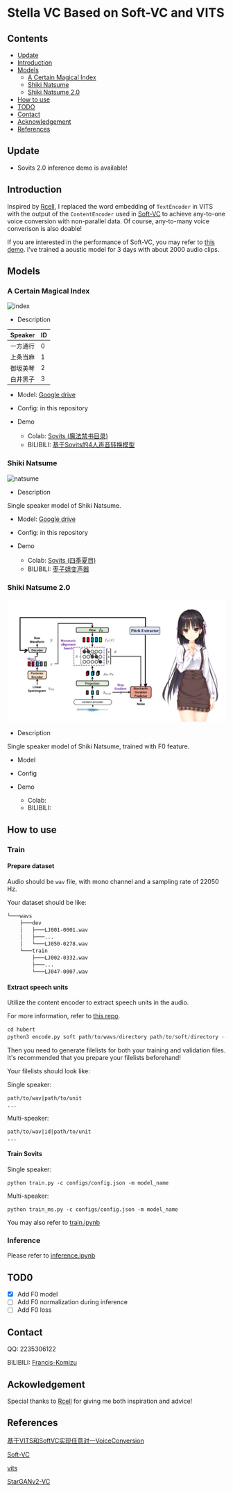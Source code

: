 <h1>Stella VC Based on Soft-VC and VITS</h1>

<h2>Contents</h2>

- [Update](#Update)
- [Introduction](#Introduction)
- [Models](#Models)
  - [A Certain Magical Index](#Index)
  - [Shiki Natsume](#Natsume)
  - [Shiki Natsume 2.0](#Natsume2)
- [How to use](#Usage)
- [TODO](#TODO)
- [Contact](#Contact)
- [Acknowledgement](#Ack)
- [References](#References)

<h2 id="Update">Update</h2>

- Sovits 2.0 inference demo is available!

<h2 id="Introduction">Introduction</h2>

Inspired by [Rcell](https://space.bilibili.com/343303724/?spm_id_from=333.999.0.0), I replaced the word embedding of `TextEncoder` in VITS with the output of the `ContentEncoder` used in [Soft-VC](https://github.com/bshall/soft-vc) to achieve any-to-one voice conversion with non-parallel data. Of course, any-to-many voice converison is also doable!

If you are interested in the performance of Soft-VC, you may refer to [this demo](https://colab.research.google.com/drive/11L10uz2VsF3_YCanXKYiA3mo9eMW4ueL?usp=sharing). I've trained a aoustic model for
3 days with about 2000 audio clips. 

<h2 id="Models">Models</h2>

<h3 id="Index">A Certain Magical Index</h3>

![index](assets/cover5.png)

- Description

|Speaker|ID|
|-|-|
|一方通行|0|
|上条当麻|1|
|御坂美琴|2|
|白井黑子|3|

- Model: [Google drive](https://drive.google.com/file/d/1QfLYyqCEKlqC6fLYccISoIRxeqKEUtLs/view?usp=sharing)

- Config: in this repository

- Demo
  - Colab: [Sovits (魔法禁书目录)](https://colab.research.google.com/drive/1OjfH2zpRkLFRp92aU6jAGhqZNopfZMjC?usp=sharing)
  - BILIBILI: [基于Sovits的4人声音转换模型](https://www.bilibili.com/video/BV1zY4y1T71W?share_source=copy_web&vd_source=630b87174c967a898cae3765fba3bfa8)

<h3 id="Natsume">Shiki Natsume</h3>

![natsume](assets/cover2.png)

- Description

Single speaker model of Shiki Natsume.

- Model: [Google drive](https://drive.google.com/file/d/1eco4a1KTQt6YHv6Nza9XesF3Ao6JktBL/view?usp=sharing)

- Config: in this repository

- Demo
  - Colab: [Sovits (四季夏目)](https://colab.research.google.com/drive/190IbYEorG1wnw-QbUPH9SD6JytLF0KRv?usp=sharing)
  - BILIBILI: [枣子姐变声器](https://www.bilibili.com/video/BV13e411u7f1?share_source=copy_web&vd_source=630b87174c967a898cae3765fba3bfa8)
  
<h3 id="Natsume2">Shiki Natsume 2.0</h3>

![natsume](assets/cover6.png)

- Description

Single speaker model of Shiki Natsume, trained with F0 feature.

- Model

- Config

- Demo
  - Colab:
  - BILIBILI:


<h2 id="Usage">How to use</h2>

### Train

#### Prepare dataset

Audio should be `wav` file, with mono channel and a sampling rate of 22050 Hz. 

Your dataset should be like:

```
└───wavs
    ├───dev
    │   ├───LJ001-0001.wav
    │   ├───...
    │   └───LJ050-0278.wav
    └───train
        ├───LJ002-0332.wav
        ├───...
        └───LJ047-0007.wav
```

#### Extract speech units

Utilize the content encoder to extract speech units in the audio.

For more information, refer to [this repo](https://github.com/bshall/acoustic-model).

```python
cd hubert
python3 encode.py soft path/to/wavs/directory path/to/soft/directory --extension .wav
```
Then you need to generate filelists for both your training and validation files. It's recommended that you prepare your filelists beforehand!

Your filelists should look like:

Single speaker:

```
path/to/wav|path/to/unit
...
```

Multi-speaker:

```
path/to/wav|id|path/to/unit
...
```

#### Train Sovits

Single speaker:

```
python train.py -c configs/config.json -m model_name
```

Multi-speaker:

```
python train_ms.py -c configs/config.json -m model_name
```

You may also refer to [train.ipynb](train.ipynb)

### Inference

Please refer to [inference.ipynb](inference.ipynb)

<h2 id="TODO">TOD0</h2>

- [x] Add F0 model
- [ ] Add F0 normalization during inference
- [ ] Add F0 loss

<h2 id="Contact">Contact</h2>

QQ: 2235306122

BILIBILI: [Francis-Komizu](https://space.bilibili.com/636704927)

<h2 id="Ack">Ackowledgement</h2>

Special thanks to [Rcell](https://space.bilibili.com/343303724/?spm_id_from=333.999.0.0) for giving me both inspiration and advice!

<h2 id="References">References</h2>

[基于VITS和SoftVC实现任意对一VoiceConversion](https://www.bilibili.com/video/BV1S14y1x78X?share_source=copy_web&vd_source=630b87174c967a898cae3765fba3bfa8)

[Soft-VC](https://github.com/bshall/soft-vc)

[vits](https://github.com/jaywalnut310/vits)

[StarGANv2-VC](https://github.com/yl4579/StarGANv2-VC)
